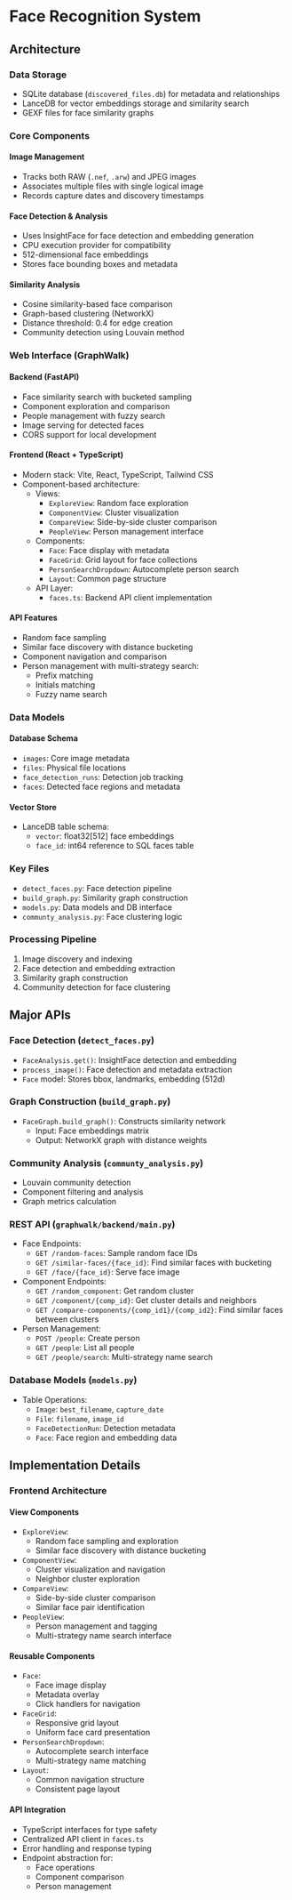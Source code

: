 # Face Recognition System

## Architecture

### Data Storage
- SQLite database (`discovered_files.db`) for metadata and relationships
- LanceDB for vector embeddings storage and similarity search
- GEXF files for face similarity graphs

### Core Components

#### Image Management
- Tracks both RAW (`.nef`, `.arw`) and JPEG images
- Associates multiple files with single logical image
- Records capture dates and discovery timestamps

#### Face Detection & Analysis
- Uses InsightFace for face detection and embedding generation
- CPU execution provider for compatibility
- 512-dimensional face embeddings
- Stores face bounding boxes and metadata

#### Similarity Analysis
- Cosine similarity-based face comparison
- Graph-based clustering (NetworkX)
- Distance threshold: 0.4 for edge creation
- Community detection using Louvain method

### Web Interface (GraphWalk)

#### Backend (FastAPI)
- Face similarity search with bucketed sampling
- Component exploration and comparison
- People management with fuzzy search
- Image serving for detected faces
- CORS support for local development

#### Frontend (React + TypeScript)
- Modern stack: Vite, React, TypeScript, Tailwind CSS
- Component-based architecture:
  - Views:
    - `ExploreView`: Random face exploration
    - `ComponentView`: Cluster visualization
    - `CompareView`: Side-by-side cluster comparison
    - `PeopleView`: Person management interface
  - Components:
    - `Face`: Face display with metadata
    - `FaceGrid`: Grid layout for face collections
    - `PersonSearchDropdown`: Autocomplete person search
    - `Layout`: Common page structure
  - API Layer:
    - `faces.ts`: Backend API client implementation

#### API Features
- Random face sampling
- Similar face discovery with distance bucketing
- Component navigation and comparison
- Person management with multi-strategy search:
  - Prefix matching
  - Initials matching
  - Fuzzy name search

### Data Models

#### Database Schema
- `images`: Core image metadata
- `files`: Physical file locations
- `face_detection_runs`: Detection job tracking
- `faces`: Detected face regions and metadata

#### Vector Store
- LanceDB table schema:
  - `vector`: float32[512] face embeddings
  - `face_id`: int64 reference to SQL faces table

### Key Files
- `detect_faces.py`: Face detection pipeline
- `build_graph.py`: Similarity graph construction
- `models.py`: Data models and DB interface
- `communty_analysis.py`: Face clustering logic

### Processing Pipeline
1. Image discovery and indexing
2. Face detection and embedding extraction
3. Similarity graph construction
4. Community detection for face clustering

## Major APIs

### Face Detection (`detect_faces.py`)
- `FaceAnalysis.get()`: InsightFace detection and embedding
- `process_image()`: Face detection and metadata extraction
- `Face` model: Stores bbox, landmarks, embedding (512d)

### Graph Construction (`build_graph.py`)
- `FaceGraph.build_graph()`: Constructs similarity network
  - Input: Face embeddings matrix
  - Output: NetworkX graph with distance weights

### Community Analysis (`communty_analysis.py`)
- Louvain community detection
- Component filtering and analysis
- Graph metrics calculation

### REST API (`graphwalk/backend/main.py`)
- Face Endpoints:
  - `GET /random-faces`: Sample random face IDs
  - `GET /similar-faces/{face_id}`: Find similar faces with bucketing
  - `GET /face/{face_id}`: Serve face image
- Component Endpoints:
  - `GET /random_component`: Get random cluster
  - `GET /component/{comp_id}`: Get cluster details and neighbors
  - `GET /compare-components/{comp_id1}/{comp_id2}`: Find similar faces between clusters
- Person Management:
  - `POST /people`: Create person
  - `GET /people`: List all people
  - `GET /people/search`: Multi-strategy name search

### Database Models (`models.py`)
- Table Operations:
  - `Image`: `best_filename`, `capture_date`
  - `File`: `filename`, `image_id`
  - `FaceDetectionRun`: Detection metadata
  - `Face`: Face region and embedding data

## Implementation Details

### Frontend Architecture

#### View Components
- `ExploreView`:
  - Random face sampling and exploration
  - Similar face discovery with distance bucketing
- `ComponentView`:
  - Cluster visualization and navigation
  - Neighbor cluster exploration
- `CompareView`:
  - Side-by-side cluster comparison
  - Similar face pair identification
- `PeopleView`:
  - Person management and tagging
  - Multi-strategy name search interface

#### Reusable Components
- `Face`:
  - Face image display
  - Metadata overlay
  - Click handlers for navigation
- `FaceGrid`:
  - Responsive grid layout
  - Uniform face card presentation
- `PersonSearchDropdown`:
  - Autocomplete search interface
  - Multi-strategy name matching
- `Layout`:
  - Common navigation structure
  - Consistent page layout

#### API Integration
- TypeScript interfaces for type safety
- Centralized API client in `faces.ts`
- Error handling and response typing
- Endpoint abstraction for:
  - Face operations
  - Component comparison
  - Person management